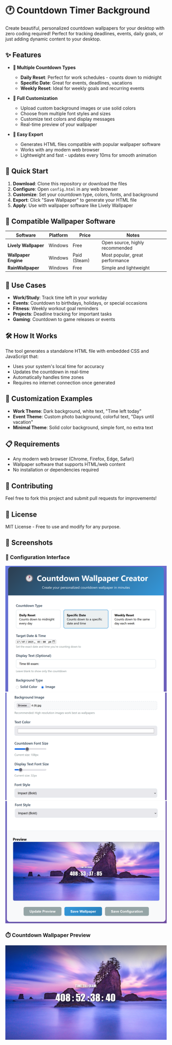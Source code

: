 # 🕐 Countdown Timer Background

Create beautiful, personalized countdown wallpapers for your desktop with zero coding required! Perfect for tracking deadlines, events, daily goals, or just adding dynamic content to your desktop.

## ✨ Features

- **🎯 Multiple Countdown Types**
  - **Daily Reset**: Perfect for work schedules - counts down to midnight
  - **Specific Date**: Great for events, deadlines, vacations
  - **Weekly Reset**: Ideal for weekly goals and recurring events

- **🎨 Full Customization**
  - Upload custom background images or use solid colors
  - Choose from multiple font styles and sizes
  - Customize text colors and display messages
  - Real-time preview of your wallpaper

- **💾 Easy Export**
  - Generates HTML files compatible with popular wallpaper software
  - Works with any modern web browser
  - Lightweight and fast - updates every 10ms for smooth animation

## 🚀 Quick Start

1. **Download**: Clone this repository or download the files
2. **Configure**: Open `config.html` in any web browser
3. **Customize**: Set your countdown type, colors, fonts, and background
4. **Export**: Click "Save Wallpaper" to generate your HTML file
5. **Apply**: Use with wallpaper software like Lively Wallpaper

## 📱 Compatible Wallpaper Software

| Software | Platform | Price | Notes |
|----------|----------|-------|--------|
| **Lively Wallpaper** | Windows | Free | Open source, highly recommended |
| **Wallpaper Engine** | Windows | Paid (Steam) | Most popular, great performance |
| **RainWallpaper** | Windows | Free | Simple and lightweight |

## 🎯 Use Cases

- **Work/Study**: Track time left in your workday
- **Events**: Countdown to birthdays, holidays, or special occasions
- **Fitness**: Weekly workout goal reminders
- **Projects**: Deadline tracking for important tasks
- **Gaming**: Countdown to game releases or events

## 🛠️ How It Works

The tool generates a standalone HTML file with embedded CSS and JavaScript that:
- Uses your system's local time for accuracy
- Updates the countdown in real-time
- Automatically handles time zones
- Requires no internet connection once generated

## 🎨 Customization Examples

- **Work Theme**: Dark background, white text, "Time left today"
- **Event Theme**: Custom photo background, colorful text, "Days until vacation"
- **Minimal Theme**: Solid color background, simple font, no extra text

## 📋 Requirements

- Any modern web browser (Chrome, Firefox, Edge, Safari)
- Wallpaper software that supports HTML/web content
- No installation or dependencies required

## 🤝 Contributing

Feel free to fork this project and submit pull requests for improvements!

## 📄 License

MIT License - Free to use and modify for any purpose.

## 📸 Screenshots

### 🎨 Configuration Interface
![Configuration Interface](config-preview-1.png)
![Configuration Interface](config-preview-2.png)
![Configuration Interface](countdown-preview.png)

### ⏱️ Countdown Wallpaper Preview
![Countdown Wallpaper](config-preview-3.png)

